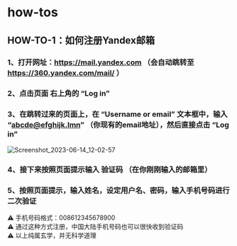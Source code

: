 # how-tos
## HOW-TO-1：如何注册Yandex邮箱  

### 1、打开网址：https://mail.yandex.com （会自动跳转至 https://360.yandex.com/mail/ ）  
### 2、点击页面 右上角的 “Log in”  
### 3、在跳转过来的页面上，在 “Username or email” 文本框中，输入 “abcde@efghijk.lmn” （你现有的email地址），然后直接点击 “Log in”  
![Screenshot_2023-06-14_12-02-57](https://github.com/steve-chew/how-tos/assets/136550211/fbbe9abe-601f-4325-8ea0-b81e254fda08)  
### 4、接下来按照页面提示输入 验证码 （在你刚刚输入的邮箱里） 
### 5、按照页面提示，输入姓名，设定用户名、密码，输入手机号码进行二次验证  
  :warning:  手机号码格式：008612345678900  
  :warning:  通过这种方式注册，中国大陆手机号码也可以很快收到验证码  
  :warning:  以上纯属玄学，并无科学道理
